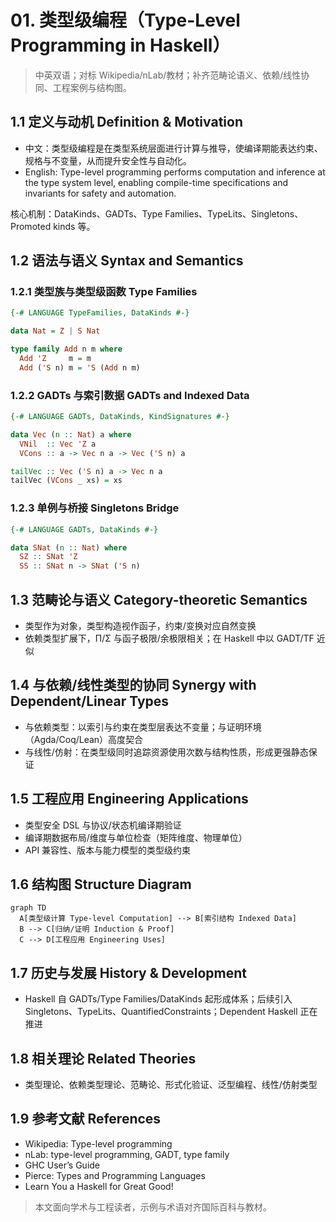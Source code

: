 # 01. 类型级编程（Type-Level Programming in Haskell）

> 中英双语；对标 Wikipedia/nLab/教材；补齐范畴论语义、依赖/线性协同、工程案例与结构图。

## 1.1 定义与动机 Definition & Motivation

- 中文：类型级编程是在类型系统层面进行计算与推导，使编译期能表达约束、规格与不变量，从而提升安全性与自动化。
- English: Type-level programming performs computation and inference at the type system level, enabling compile-time specifications and invariants for safety and automation.

核心机制：DataKinds、GADTs、Type Families、TypeLits、Singletons、Promoted kinds 等。

## 1.2 语法与语义 Syntax and Semantics

### 1.2.1 类型族与类型级函数 Type Families

```haskell
{-# LANGUAGE TypeFamilies, DataKinds #-}

data Nat = Z | S Nat

type family Add n m where
  Add 'Z     m = m
  Add ('S n) m = 'S (Add n m)
```

### 1.2.2 GADTs 与索引数据 GADTs and Indexed Data

```haskell
{-# LANGUAGE GADTs, DataKinds, KindSignatures #-}

data Vec (n :: Nat) a where
  VNil  :: Vec 'Z a
  VCons :: a -> Vec n a -> Vec ('S n) a

tailVec :: Vec ('S n) a -> Vec n a
tailVec (VCons _ xs) = xs
```

### 1.2.3 单例与桥接 Singletons Bridge

```haskell
{-# LANGUAGE GADTs, DataKinds #-}

data SNat (n :: Nat) where
  SZ :: SNat 'Z
  SS :: SNat n -> SNat ('S n)
```

## 1.3 范畴论与语义 Category-theoretic Semantics

- 类型作为对象，类型构造视作函子，约束/变换对应自然变换
- 依赖类型扩展下，Π/Σ 与函子极限/余极限相关；在 Haskell 中以 GADT/TF 近似

## 1.4 与依赖/线性类型的协同 Synergy with Dependent/Linear Types

- 与依赖类型：以索引与约束在类型层表达不变量；与证明环境（Agda/Coq/Lean）高度契合
- 与线性/仿射：在类型级同时追踪资源使用次数与结构性质，形成更强静态保证

## 1.5 工程应用 Engineering Applications

- 类型安全 DSL 与协议/状态机编译期验证
- 编译期数据布局/维度与单位检查（矩阵维度、物理单位）
- API 兼容性、版本与能力模型的类型级约束

## 1.6 结构图 Structure Diagram

```mermaid
graph TD
  A[类型级计算 Type-level Computation] --> B[索引结构 Indexed Data]
  B --> C[归纳/证明 Induction & Proof]
  C --> D[工程应用 Engineering Uses]
```

## 1.7 历史与发展 History & Development

- Haskell 自 GADTs/Type Families/DataKinds 起形成体系；后续引入 Singletons、TypeLits、QuantifiedConstraints；Dependent Haskell 正在推进

## 1.8 相关理论 Related Theories

- 类型理论、依赖类型理论、范畴论、形式化验证、泛型编程、线性/仿射类型

## 1.9 参考文献 References

- Wikipedia: Type-level programming
- nLab: type-level programming, GADT, type family
- GHC User’s Guide
- Pierce: Types and Programming Languages
- Learn You a Haskell for Great Good!

> 本文面向学术与工程读者，示例与术语对齐国际百科与教材。
